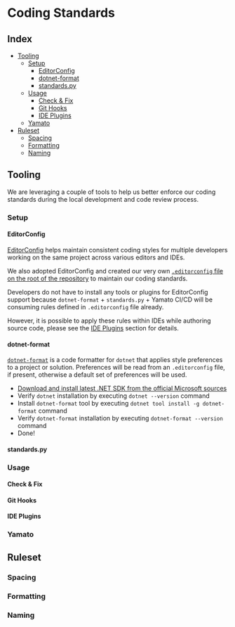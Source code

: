 # Coding Standards

## Index

- [Tooling](#tooling)
  - [Setup](#setup)
    - [EditorConfig](#editorconfig)
    - [dotnet-format](#dotnet-format)
    - [standards.py](#standardspy)
  - [Usage](#usage)
    - [Check & Fix](#check--fix)
    - [Git Hooks](#git-hooks)
    - [IDE Plugins](#ide-plugins)
  - [Yamato](#yamato)
- [Ruleset](#ruleset)
  - [Spacing](#spacing)
  - [Formatting](#formatting)
  - [Naming](#naming)

## Tooling

We are leveraging a couple of tools to help us better enforce our coding standards during the local development and code review process.

### Setup

#### EditorConfig

[EditorConfig](https://editorconfig.org/) helps maintain consistent coding styles for multiple developers working on the same project across various editors and IDEs.

We also adopted EditorConfig and created our very own [`.editorconfig` file on the root of the repository](.editorconfig) to maintain our coding standards.

Developers do not have to install any tools or plugins for EditorConfig support because `dotnet-format` + `standards.py` + Yamato CI/CD will be consuming rules defined in `.editorconfig` file already.

However, it is possible to apply these rules within IDEs while authoring source code, please see the [IDE Plugins](#ide-plugins) section for details.

#### dotnet-format

[`dotnet-format`](https://github.com/dotnet/format) is a code formatter for `dotnet` that applies style preferences to a project or solution. Preferences will be read from an `.editorconfig` file, if present, otherwise a default set of preferences will be used.

- [Download and install latest .NET SDK from the official Microsoft sources](https://dotnet.microsoft.com/download)
- Verify `dotnet` installation by executing `dotnet --version` command
- Install `dotnet-format` tool by executing `dotnet tool install -g dotnet-format` command
- Verify `dotnet-format` installation by executing `dotnet-format --version` command
- Done!

#### standards.py

### Usage

#### Check & Fix

#### Git Hooks

#### IDE Plugins

### Yamato

## Ruleset

### Spacing

### Formatting

### Naming
